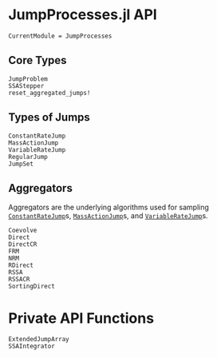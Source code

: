 # JumpProcesses.jl API

```@meta
CurrentModule = JumpProcesses
```

## Core Types

```@docs
JumpProblem
SSAStepper
reset_aggregated_jumps!
```

## Types of Jumps

```@docs
ConstantRateJump
MassActionJump
VariableRateJump
RegularJump
JumpSet
```

## Aggregators

Aggregators are the underlying algorithms used for sampling
[`ConstantRateJump`](@ref)s, [`MassActionJump`](@ref)s, and
[`VariableRateJump`](@ref)s.

```@docs
Coevolve
Direct
DirectCR
FRM
NRM
RDirect
RSSA
RSSACR
SortingDirect
```

# Private API Functions

```@docs
ExtendedJumpArray
SSAIntegrator
```
